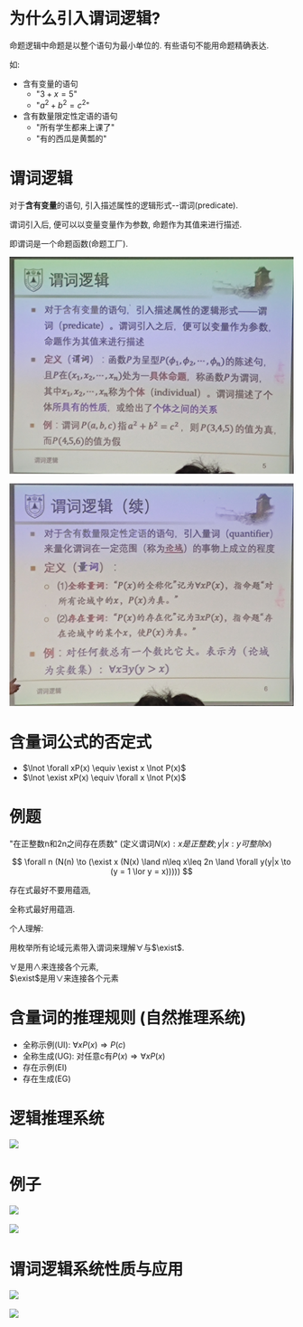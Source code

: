 # 为什么引入谓词逻辑?

命题逻辑中命题是以整个语句为最小单位的. 有些语句不能用命题精确表达.

如:

* 含有变量的语句
  *  "$3 + x = 5$"
  *  "$a^2 + b^2 = c^2$"
*  含有数量限定性定语的语句
   *  "所有学生都来上课了"
   *  "有的西瓜是黄瓢的"

# 谓词逻辑

对于**含有变量**的语句, 引入描述属性的逻辑形式--谓词(predicate).

谓词引入后, 便可以以变量变量作为参数, 命题作为其值来进行描述.

即谓词是一个命题函数(命题工厂).

![](2020-10-12-10-44-19.png)

![](2020-10-12-10-44-32.png)

# 含量词公式的否定式

* $\lnot \forall xP(x) \equiv \exist x \lnot P(x)$
* $\lnot \exist xP(x) \equiv \forall x \lnot P(x)$

# 例题

"在正整数n和2n之间存在质数" (定义谓词$N(x): x是正整数; y|x: y可整除x$)

$$
\forall n (N(n) \to (\exist x (N(x) \land n\leq x\leq 2n \land \forall y(y|x \to (y = 1 \lor y = x)))))
$$

存在式最好不要用蕴涵,

全称式最好用蕴涵.

个人理解: 

用枚举所有论域元素带入谓词来理解$\forall$与$\exist$.

$\forall$是用$\land$来连接各个元素,  
$\exist$是用$\lor$来连接各个元素

# 含量词的推理规则 (自然推理系统)

* 全称示例(UI): $\forall xP(x) \Rightarrow P(c)$
* 全称生成(UG): 对任意c有$P(x) \Rightarrow \forall xP(x)$
* 存在示例(EI)
* 存在生成(EG)

# 逻辑推理系统

![](2020-10-12-11-24-31.png)

# 例子

![](2020-10-12-11-24-47.png)

![](2020-10-12-11-34-29.png)

# 谓词逻辑系统性质与应用

![](2020-10-12-11-47-01.png)

![](2020-10-12-11-47-46.png)